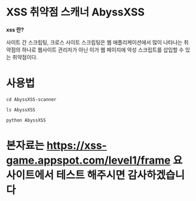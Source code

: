 # XSS 취약점 스캐너 AbyssXSS

**xss 란?**

사이트 간 스크립팅, 크로스 사이트 스크립팅은 웹 애플리케이션에서 많이 나타나는 취약점의 하나로 웹사이트 관리자가 아닌 이가 웹 페이지에 악성 스크립트를 삽입할 수 있는 취약점이다.

# 사용법

```
cd AbyssXSS-scanner
```
```
ls AbyssXSS
```
```
python AbyssXSS
```

# 본자료는 https://xss-game.appspot.com/level1/frame 요 사이트에서 테스트 해주시면 감사하겠습니다
